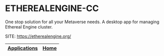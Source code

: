 # ETHEREALENGINE-CC

 One stop solution for all your Metaverse needs. A desktop app for 
 managing Ethereal Engine cluster.

 SITE: https://etherealengine.org/

 | [Applications](https://portable-linux-apps.github.io/apps.html) | [Home](https://portable-linux-apps.github.io)
 | --- | --- |
